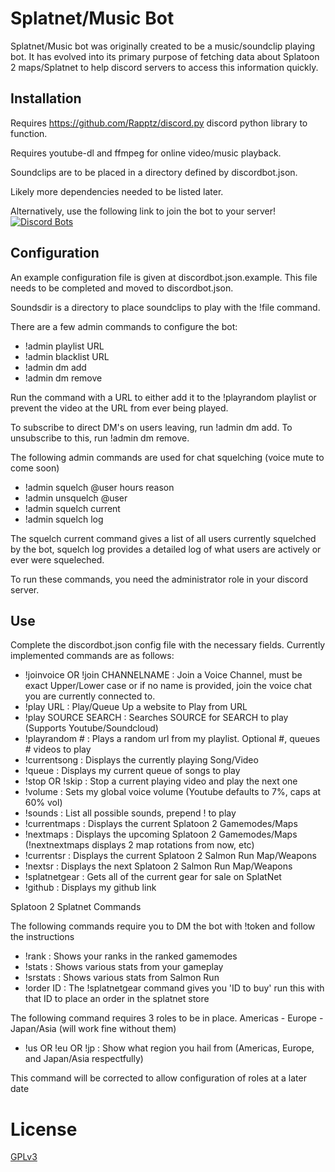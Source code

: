 # Splatnet/Music Bot
Splatnet/Music bot was originally created to be a music/soundclip playing bot. It 
has evolved into its primary purpose of fetching data about Splatoon 2 
maps/Splatnet to help discord servers to access this information 
quickly.

## Installation
Requires https://github.com/Rapptz/discord.py discord python library to 
function.

Requires youtube-dl and ffmpeg for online video/music playback.

Soundclips are to be placed in a directory defined by discordbot.json.

Likely more dependencies needed to be listed later.

Alternatively, use the following link to join the bot to your server!
[![Discord Bots](https://discordbots.org/api/widget/542488723128844312.svg)](https://discordbots.org/bot/542488723128844312)

## Configuration
An example configuration file is given at discordbot.json.example.
This file needs to be completed and moved to discordbot.json.

Soundsdir is a directory to place soundclips to play with the !file
command.

There are a few admin commands to configure the bot:
 - !admin playlist URL
 - !admin blacklist URL
 - !admin dm add
 - !admin dm remove

Run the command with a URL to either add it to the !playrandom playlist or prevent the video at the URL from ever being played.

To subscribe to direct DM's on users leaving, run !admin dm add. To unsubscribe to this, run !admin dm remove.

The following admin commands are used for chat squelching (voice mute to come soon)

 - !admin squelch @user hours reason
 - !admin unsquelch @user
 - !admin squelch current
 - !admin squelch log
 
The squelch current command gives a list of all users currently squelched by the bot, squelch log provides a detailed log
of what users are actively or ever were squeleched.

To run these commands, you need the administrator role in your discord server.

## Use
Complete the discordbot.json config file with the necessary fields. 
Currently implemented commands are as follows:
 - !joinvoice OR !join CHANNELNAME : Join a Voice Channel, must be exact
   Upper/Lower case or if no name is provided, join the voice chat you
   are currently connected to.
 - !play URL : Play/Queue Up a website to Play from URL
 - !play SOURCE SEARCH : Searches SOURCE for SEARCH to play (Supports
   Youtube/Soundcloud)
 - !playrandom # : Plays a random url from my playlist. Optional #,
   queues # videos to play
 - !currentsong : Displays the currently playing Song/Video
 - !queue : Displays my current queue of songs to play
 - !stop OR !skip : Stop a current playing video and play the next one
 - !volume : Sets my global voice volume (Youtube defaults to 7%, caps
   at 60% vol)
 - !sounds : List all possible sounds, prepend ! to play
 - !currentmaps : Displays the current Splatoon 2 Gamemodes/Maps
 - !nextmaps : Displays the upcoming Splatoon 2 Gamemodes/Maps
   (!nextnextmaps displays 2 map rotations from now, etc)
 - !currentsr : Displays the current Splatoon 2 Salmon Run Map/Weapons
 - !nextsr : Displays the next Splatoon 2 Salmon Run Map/Weapons
 - !splatnetgear : Gets all of the current gear for sale on SplatNet
 - !github : Displays my github link

Splatoon 2 Splatnet Commands

The following commands require you to DM the bot with !token and follow the instructions

 - !rank : Shows your ranks in the ranked gamemodes
 - !stats : Shows various stats from your gameplay
 - !srstats : Shows various stats from Salmon Run
 - !order ID : The !splatnetgear command gives you 'ID to buy' run this with that ID to
   place an order in the splatnet store

The following command requires 3 roles to be in place. Americas - Europe - 
Japan/Asia (will work fine without them)

 - !us OR !eu OR !jp : Show what region you hail from (Americas, Europe,
   and Japan/Asia respectfully)

This command will be corrected to allow configuration of roles at a later date

# License

[GPLv3](https://www.gnu.org/licenses/gpl-3.0.html)

